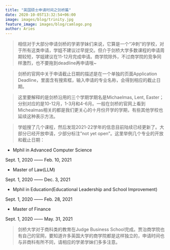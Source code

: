 ```yaml
---
title: "英国硕士申请时间之剑桥篇"
date: 2020-10-05T13:32:54+06:00
image: images/blog/trinity.jpg
feature_image: images/blog/camlogo.png
author: Aries
---
```


>相信对于大部分申请剑桥的学弟学妹们来说，它算是一个“冲刺”的学校，对于所有这类申请，学姐不建议过早提交。但介于剑桥大学多数课程的申请周期较短，学姐建议在11-12月完成申请。商学院除外，不过商学院的竞争同样激烈，也不要拖到deadline再申请哦~

>剑桥的官网中关于申请截止日期的描述是在一个单独的页面Application Deadline，里面含有搜索框，输入申请的专业名称，会得到相应的截止日期。


>这里要解释的是剑桥沿用的三个学期学期名是Michaelmas, Lent, Easter；分别对应的是10-12月，1-3月和4-6月。一般在剑桥的官网上看到Michealmas相关的都是我们更关心的十月份开学的学期，有些其他学校也延续这种表示方法。


>学姐搜了几个课程，然后发现2021-22学年的信息目前陆续已经更新了。大部分已经开放申请，少部分标注”not yet open”。这里举例几个专业的开放和截止日期：

- Mphil in Advanced Computer Science

Sept. 1, 2020 —— Feb. 10, 2021

- Master of Law(LLM)

Sept. 1, 2020 —— Dec. 3, 2021

- Mphil in Education(Educational Leadership and School Improvement)

Sept. 1, 2020 —— Feb. 28, 2021

- Master of Finance

Sept. 1, 2020 —— May. 31, 2021

>剑桥大学对于商科类的教育在Judge Business School完成。贾治商学院也有自己的官网，要知道许多英国大学的商学院都是这样独立的，申请时间也与非商科有所不同，请相应的学弟学妹们多多注意。

